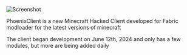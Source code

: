 ![Screenshot](pictures/Logo2.jpg)

PhoenixClient is a new Minecraft Hacked Client developed for Fabric modloader for the latest versions of minecraft

The client began development on June 12th, 2024 and only has a few modules, but more are being added daily
